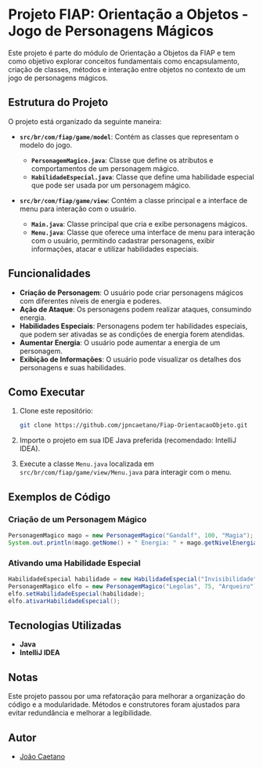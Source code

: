 # Projeto FIAP: Orientação a Objetos - Jogo de Personagens Mágicos

Este projeto é parte do módulo de Orientação a Objetos da FIAP e tem como objetivo explorar conceitos fundamentais como encapsulamento, criação de classes, métodos e interação entre objetos no contexto de um jogo de personagens mágicos.

## Estrutura do Projeto

O projeto está organizado da seguinte maneira:

- **`src/br/com/fiap/game/model`**: Contém as classes que representam o modelo do jogo.
  - **`PersonagemMagico.java`**: Classe que define os atributos e comportamentos de um personagem mágico.
  - **`HabilidadeEspecial.java`**: Classe que define uma habilidade especial que pode ser usada por um personagem mágico.

- **`src/br/com/fiap/game/view`**: Contém a classe principal e a interface de menu para interação com o usuário.
  - **`Main.java`**: Classe principal que cria e exibe personagens mágicos.
  - **`Menu.java`**: Classe que oferece uma interface de menu para interação com o usuário, permitindo cadastrar personagens, exibir informações, atacar e utilizar habilidades especiais.

## Funcionalidades

- **Criação de Personagem**: O usuário pode criar personagens mágicos com diferentes níveis de energia e poderes.
- **Ação de Ataque**: Os personagens podem realizar ataques, consumindo energia.
- **Habilidades Especiais**: Personagens podem ter habilidades especiais, que podem ser ativadas se as condições de energia forem atendidas.
- **Aumentar Energia**: O usuário pode aumentar a energia de um personagem.
- **Exibição de Informações**: O usuário pode visualizar os detalhes dos personagens e suas habilidades.

## Como Executar

1. Clone este repositório:
   ```bash
   git clone https://github.com/jpncaetano/Fiap-OrientacaoObjeto.git
   ```

2. Importe o projeto em sua IDE Java preferida (recomendado: IntelliJ IDEA).

3. Execute a classe `Menu.java` localizada em `src/br/com/fiap/game/view/Menu.java` para interagir com o menu.

## Exemplos de Código

### Criação de um Personagem Mágico

```java
PersonagemMagico mago = new PersonagemMagico("Gandalf", 100, "Magia");
System.out.println(mago.getNome() + " Energia: " + mago.getNivelEnergia() + " Poder: " + mago.getPoderMagico());
```

### Ativando uma Habilidade Especial

```java
HabilidadeEspecial habilidade = new HabilidadeEspecial("Invisibilidade", 20, true);
PersonagemMagico elfo = new PersonagemMagico("Legolas", 75, "Arqueiro");
elfo.setHabilidadeEspecial(habilidade);
elfo.ativarHabilidadeEspecial();
```

## Tecnologias Utilizadas

- **Java**
- **IntelliJ IDEA**


## Notas

Este projeto passou por uma refatoração para melhorar a organização do código e a modularidade. Métodos e construtores foram ajustados para evitar redundância e melhorar a legibilidade.




## Autor

- [João Caetano](https://github.com/jpncaetano)
